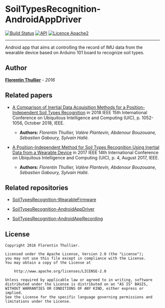# SoilTypesRecognition-AndroidAppDriver

[![Build Status](https://travis-ci.org/FlorentinTh/AndroidIMURecording.svg?branch=master)](https://travis-ci.org/FlorentinTh/AndroidIMURecording)
[![API](https://img.shields.io/badge/API-18%2B-orange.svg)](https://source.android.com/source/build-numbers.html)
[![Licence Apache2](https://img.shields.io/hexpm/l/plug.svg)](http://www.apache.org/licenses/LICENSE-2.0)

---

Android app that aims at controlling the record of IMU data from the wearable device based on Arduino 101 board to recognize soil types.

## Author

**[Florentin Thullier](https://github.com/florentinth)** - _2016_

## Related papers

- [A Comparison of Inertial Data Acquisition Methods for a Position-Independent Soil Types Recognition](contributions/2018/contribution-6/src/manuscript.pdf) in 2018 IEEE 15th International Conference on Ubiquitous Intelligence and Computing (UIC), p. 1052-1056, October 2018, IEEE.
  - **Authors:** _Florentin Thullier, Valère Plantevin, Abdenour Bouzouane, Sébastien Gaboury, Sylvain Hallé._

- [A Position-Independent Method for Soil Types Recognition Using Inertial Data from a Wearable Device](contributions/2017/contribution-4/src/manuscript.pdf) in 2017 IEEE 14th International Conference on Ubiquitous Intelligence and Computing (UIC), p. 4, August 2017, IEEE.
  - **Authors:** _Florentin Thullier, Valère Plantevin, Abdenour Bouzouane, Sébastien Gaboury, Sylvain Hallé._

## Related repositories

- [SoilTypesRecognition-WearableFirmware](https://github.com/FlorentinTh/SoilTypesRecognition-WearableFirmware)

- [SoilTypesRecognition-AndroidAppDriver](https://github.com/FlorentinTh/SoilTypesRecognition-AndroidAppDriver)

- [SoilTypesRecognition-AndroidAppRecording](https://github.com/FlorentinTh/SoilTypesRecognition-AndroidAppRecording)

License
---
    Copyright 2016 Florentin Thullier.

    Licensed under the Apache License, Version 2.0 (the "License");
    you may not use this file except in compliance with the License.
    You may obtain a copy of the License at

        http://www.apache.org/licenses/LICENSE-2.0

    Unless required by applicable law or agreed to in writing, software
    distributed under the License is distributed on an "AS IS" BASIS,
    WITHOUT WARRANTIES OR CONDITIONS OF ANY KIND, either express or implied.
    See the License for the specific language governing permissions and
    limitations under the License.